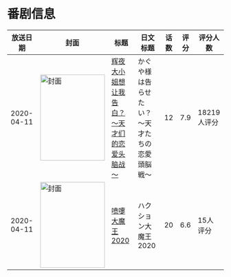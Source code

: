 # 番剧信息

|放送日期|封面|标题|日文标题|话数|评分|评分人数|
|---|---|---|---|---|---|---|
|2020-04-11|<img src="https://lain.bgm.tv/pic/cover/c/36/16/293049_0e0re.jpg" alt="封面" style="width:150px;height:200px;object-fit:cover;">|[辉夜大小姐想让我告白？～天才们的恋爱头脑战～](https://bangumi.tv/subject/293049)|かぐや様は告らせたい？～天才たちの恋愛頭脳戦～|12|7.9|18219人评分|
|2020-04-11|<img src="https://lain.bgm.tv/pic/cover/c/26/40/299687_PcTSy.jpg" alt="封面" style="width:150px;height:200px;object-fit:cover;">|[喷嚏大魔王2020](https://bangumi.tv/subject/299687)|ハクション大魔王2020|20|6.6|15人评分|
